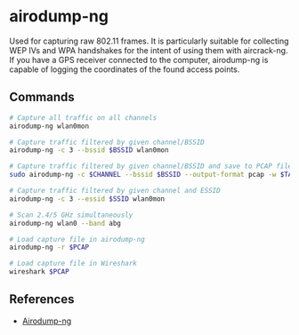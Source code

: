 # airodump-ng

Used for capturing raw 802.11 frames. It is particularly suitable for collecting WEP IVs and WPA handshakes for the intent of using them with aircrack-ng. If you have a GPS receiver connected to the computer, airodump-ng is capable of logging the coordinates of the found access points.

## Commands

```bash
# Capture all traffic on all channels
airodump-ng wlan0mon

# Capture traffic filtered by given channel/BSSID
airodump-ng -c 3 --bssid $BSSID wlan0mon

# Capture traffic filtered by given channel/BSSID and save to PCAP file
sudo airodump-ng -c $CHANNEL --bssid $BSSID --output-format pcap -w $TAG wlan0mon

# Capture traffic filtered by given channel and ESSID
airodump-ng -c 3 --essid $SSID wlan0mon

# Scan 2.4/5 GHz simultaneously
airodump-ng wlan0 --band abg

# Load capture file in airodump-ng
airodump-ng -r $PCAP

# Load capture file in Wireshark
wireshark $PCAP
```

## References

* [Airodump-ng](https://www.aircrack-ng.org/doku.php?id=airodump-ng)
